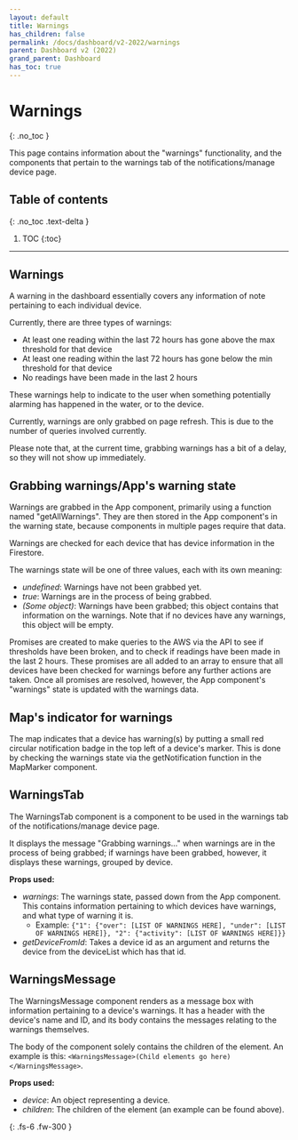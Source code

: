 ```yaml
---  
layout: default  
title: Warnings
has_children: false  
permalink: /docs/dashboard/v2-2022/warnings
parent: Dashboard v2 (2022)
grand_parent: Dashboard
has_toc: true
---  
```


# Warnings
{: .no_toc }

This page contains information about the "warnings" functionality, and the components that pertain to the warnings tab of the notifications/manage device page.

## Table of contents
{: .no_toc .text-delta }

1. TOC
{:toc}

---

## Warnings

A warning in the dashboard essentially covers any information of note pertaining to each individual device.

Currently, there are three types of warnings:
- At least one reading within the last 72 hours has gone above the max threshold for that device
- At least one reading within the last 72 hours has gone below the min threshold for that device
- No readings have been made in the last 2 hours

These warnings help to indicate to the user when something potentially alarming has happened in the water, or to the device.

Currently, warnings are only grabbed on page refresh. This is due to the number of queries involved currently.

Please note that, at the current time, grabbing warnings has a bit of a delay, so they will not show up immediately.

## Grabbing warnings/App's warning state

Warnings are grabbed in the App component, primarily using a function named "getAllWarnings". They are then stored in the App component's in the warning state, because components in multiple pages require that data.

Warnings are checked for each device that has device information in the Firestore.

The warnings state will be one of three values, each with its own meaning:
- *undefined*: Warnings have not been grabbed yet.
- *true*: Warnings are in the process of being grabbed.
- *(Some object)*: Warnings have been grabbed; this object contains that information on the warnings. Note that if no devices have any warnings, this object will be empty.

Promises are created to make queries to the AWS via the API to see if thresholds have been broken, and to check if readings have been made in the last 2 hours. These promises are all added to an array to ensure that all devices have been checked for warnings before any further actions are taken. Once all promises are resolved, however, the App component's "warnings" state is updated with the warnings data.

## Map's indicator for warnings

The map indicates that a device has warning(s) by putting a small red circular notification badge in the top left of a device's marker. This is done by checking the warnings state via the getNotification function in the MapMarker component.

## WarningsTab

The WarningsTab component is a component to be used in the warnings tab of the notifications/manage device page.

It displays the message "Grabbing warnings..." when warnings are in the process of being grabbed; if warnings have been grabbed, however, it displays these warnings, grouped by device.

**Props used:**
- *warnings*: The warnings state, passed down from the App component. This contains information pertaining to which devices have warnings, and what type of warning it is.
    - Example: `{"1": {"over": [LIST OF WARNINGS HERE], "under": [LIST OF WARNINGS HERE]}, "2": {"activity": [LIST OF WARNINGS HERE]}}`
- *getDeviceFromId*: Takes a device id as an argument and returns the device from the deviceList which has that id.

## WarningsMessage

The WarningsMessage component renders as a message box with information pertaining to a device's warnings. It has a header with the device's name and ID, and its body contains the messages relating to the warnings themselves.

The body of the component solely contains the children of the element. An example is this: `<WarningsMessage>(Child elements go here)</WarningsMessage>`.

**Props used:**
- *device*: An object representing a device.
- *children*: The children of the element (an example can be found above).

{: .fs-6 .fw-300 }